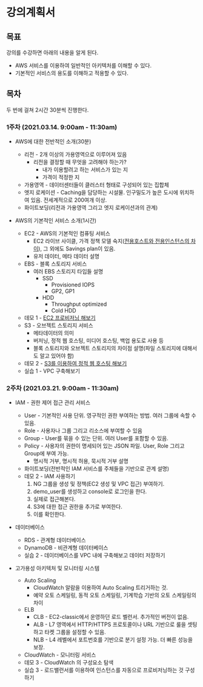 # 강의계획서

## 목표
강의를 수강하면 아래의 내용을 알게 된다.
* AWS 서비스를 이용하여 일반적인 아키텍처를 이해할 수 있다.
* 기본적인 서비스의 용도를 이해하고 적용할 수 있다.

## 목차
두 번에 걸쳐 2시간 30분씩 진행한다.

### 1주차 (2021.03.14. 9:00am - 11:30am)

* AWS에 대한 전반적인 소개(30분)
    * 리전 - 2개 이상의 가용영역으로 이루어져 있음
        * 리전을 결정할 때 무엇을 고려해야 하는가? 
            * 내가 이용할려고 하는 서비스가 있는 지
            * 가격이 적정한 지
    * 가용영역 - 데이터센터들이 클러스터 형태로 구성되어 있는 집합체
    * 엣지 로케이션 - Caching을 담당하는 시설물. 인구밀도가 높은 도시에 위치하여 있음. 전세계적으로 200여개 이상.
    + 화이트보딩(리전과 가용영역 그리고 엣지 로케이션과의 관계)

* AWS의 기본적인 서비스 소개(1시간)
    * EC2 - AWS의 기본적인 컴퓨팅 서비스
        * EC2 라이브 사이클, 가격 정책 모델 숙지([전용호스트와 전용인스턴스의 차이](https://aws-diary.tistory.com/84)), 그 외에도 Savings plan이 있음.
        * 유저 데이터, 메타 데이터 설명
    * EBS - 블록 스토리지 서비스
        * 여러 EBS 스토리지 타입들 설명
            * SSD
                * Provisioned IOPS
                * GP2, GP1
            * HDD
                * Throughput optimized
                * Cold HDD
    * 데모 1 - [EC2 프로비저닝 해보기](./modules/demo/1.md)
    * S3 - 오브젝트 스토리지 서비스
        * 메타데이터의 의미
        * 버저닝, 정적 웹 호스팅, 미디어 호스팅, 백업 용도로 사용 등
        * 블록 스토리지와 오브젝트 스토리지의 차이점 설명(파일 스토리지에 대해서도 알고 있어야 함)
    * 데모 2 - [S3를 이용하여 정적 웹 호스팅 해보기](./modules/demo/2.md)
    * 실습 1 - VPC 구축해보기

### 2주차 (2021.03.21. 9:00am - 11:30am)

* IAM - 권한 제어 접근 관리 서비스
    * User - 기본적인 사용 단위. 영구적인 권한 부여하는 방법. 여러 그룹에 속할 수 있음.
    * Role - 사용자나 그룹 그리고 리소스에 부여할 수 있음
    * Group - User를 묶을 수 있는 단위. 여러 User를 포함할 수 있음.
    * Policy - 사용자의 권한이 명세되어 있는 JSON 파일. User, Role 그리고 Group에 부여 가능.
        * 명시적 거부, 명시적 허용, 묵시적 거부 설명
    + 화이트보딩(전반적인 IAM 서비스를 주체들을 기반으로 관계 설명)
    
    * 데모 2 - IAM 사용하기
        1. NG 그룹을 생성 및 정책(EC2 생성 및 VPC 접근) 부여하기. 
        2. demo_user를 생성하고 console로 로그인을 한다.
        3. 실제로 접근해본다.
        4. S3에 대한 접근 권한을 추가로 부여한다.
        5. 이를 확인한다.

* 데이터베이스
    * RDS - 관계형 데이터베이스
    * DynamoDB - 비관계형 데이터베이스
    * 실습 2 - 데이터베이스를 VPC 내에 구축해보고 데이터 저장하기

* 고가용성 아키텍처 및 모니터링 시스템
    * Auto Scaling
        * CloudWatch 알람을 이용하여 Auto Scaling 트리거하는 것. 
        * 예약 오토 스케일링, 동적 오토 스케일링, 기계학습 기반의 오토 스케일링의 차이
    * ELB
        * CLB - EC2-classic에서 운영하던 로드 벨런서. 추가적인 버전이 없음.
        * ALB - L7 영역에서 HTTP/HTTPS 프로토콜이나 URL 기반으로 룰을 셋팅하고 타켓 그룹을 설정할 수 있음.
        * NLB - L4 레벨에서 포트번호를 기반으로 분기 설정 가능. 더 빠른 성능을 보장.
    * CloudWatch - 모니터링 서비스
    * 데모 3 - CloudWatch 의 구성요소 탐색
    * 실습 3 - 로드밸런서를 이용하여 인스턴스를 자동으로 프로비저닝하는 것 구성하기